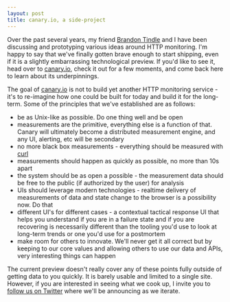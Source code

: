 ```yaml
---
layout: post
title: canary.io, a side-project
---
```


Over the past several years, my friend [Brandon Tindle](https://twitter.com/brtindle) and I have been discussing and prototyping various ideas around HTTP monitoring.  I'm happy to say that we've finally gotten brave enough to start shipping, even if it is a slightly embarrassing technological preview.  If you'd like to see it, head over to [canary.io](http://canary.io), check it out for a few moments, and come back here to learn about its underpinnings.

The goal of [canary.io](http://canary.io) is not to build yet another HTTP monitoring service - it's to re-imagine how one could be built for today and build it for the long-term.  Some of the principles that we've established are as follows:

* be as Unix-like as possible. Do one thing well and be open
* measurements are the primitive, everything else is a function of that.  Canary will ultimately become a distributed measurement engine, and any UI, alerting, etc will be secondary
* no more black box measurements - everything should be measured with [curl](http://curl.haxx.se/)
* measurements should happen as quickly as possible, no more than 10s apart
* the system should be as open a possible - the measurement data should be free to the public (if authorized by the user) for analysis
* UIs should leverage modern technologies - realtime delivery of measurements of data and state change to the browser is a possibility now. Do that
* different UI's for different cases - a contextual tactical response UI that helps you understand if you are in a failure state and if you are recovering is necessarily different than the tooling you'd use to look at long-term trends or one you'd use for a postmortem
* make room for others to innovate.  We'll never get it all correct but by keeping to our core values and allowing others to use our data and APIs, very interesting things can happen

The current preview doesn't really cover any of these points fully outside of getting data to you quickly.  It is barely usable and limited to a single site.  However, if you are interested in seeing what we cook up, I invite you to [follow us on Twitter](https://twitter.com/canaryio) where we'll be announcing as we iterate.
